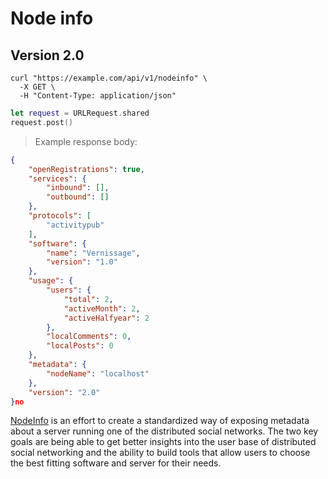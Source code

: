 #  Node info

## Version 2.0

```shell
curl "https://example.com/api/v1/nodeinfo" \
  -X GET \
  -H "Content-Type: application/json"
```

```swift
let request = URLRequest.shared
request.post()
```

> Example response body:

```json
{
    "openRegistrations": true,
    "services": {
        "inbound": [],
        "outbound": []
    },
    "protocols": [
        "activitypub"
    ],
    "software": {
        "name": "Vernissage",
        "version": "1.0"
    },
    "usage": {
        "users": {
            "total": 2,
            "activeMonth": 2,
            "activeHalfyear": 2
        },
        "localComments": 0,
        "localPosts": 0
    },
    "metadata": {
        "nodeName": "localhost"
    },
    "version": "2.0"
}no
```

[NodeInfo](http://nodeinfo.diaspora.software) is an effort to create a standardized way of exposing metadata about a server running one of the distributed social networks.
The two key goals are being able to get better insights into the user base of distributed social networking and the ability to build 
tools that allow users to choose the best fitting software and server for their needs.
